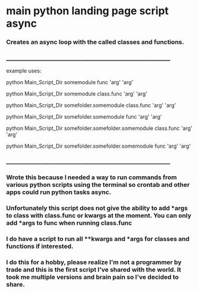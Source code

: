 # __main__ python landing page script async

### Creates an async loop with the called classes and functions.

### _________________________________________________________

example uses:

python Main_Script_Dir somemodule func 'arg' 'arg'

python Main_Script_Dir somemodule class.func 'arg' 'arg'

python Main_Script_Dir somefolder.somemodule class.func 'arg' 'arg'

python Main_Script_Dir somefolder.somemodule func 'arg' 'arg'

python Main_Script_Dir somefolder.somefolder.somemodule class.func 'arg' 'arg'

python Main_Script_Dir somefolder.somefolder.somemodule func 'arg' 'arg'
### _________________________________________________________


### Wrote this because I needed a way to run commands from various python scripts using the terminal so crontab and other apps could run python tasks async.


### Unfortunately this script does not give the ability to add *args to class with class.func or kwargs at the moment. You can only add *args to func when running class.func
### I do have a script to run all **kwargs and *args for classes and functions if interested.

### I do this for a hobby, please realize I'm not a programmer by trade and this is the first script I've shared with the world. It took me multiple versions and brain pain so I've decided to share.

